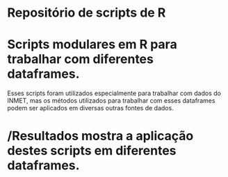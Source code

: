 # Repositório de scripts de R

# Scripts modulares em R para trabalhar com diferentes dataframes.

Esses scripts foram utilizados especialmente para trabalhar com dados do INMET,
mas os métodos utilizados para trabalhar com esses dataframes podem ser aplicados em diversas outras fontes de dados.

# /Resultados mostra a aplicação destes scripts em diferentes dataframes.
